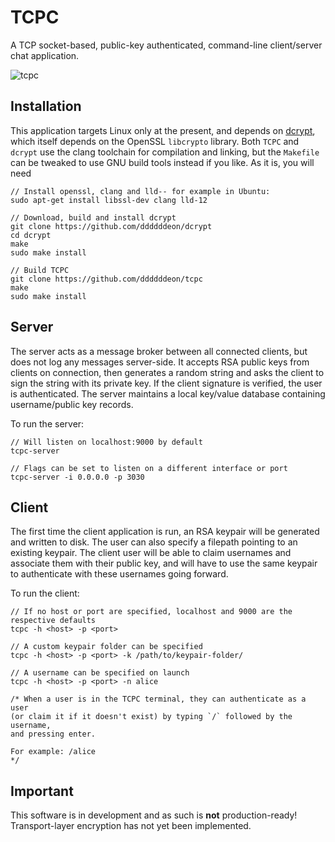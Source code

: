 # TCPC

A TCP socket-based, public-key authenticated, command-line client/server chat application.

![tcpc](https://user-images.githubusercontent.com/6937171/156499676-1a33dcd1-7d24-4b55-9c26-191ac86ef847.png)

## Installation
This application targets Linux only at the present, and depends on [dcrypt](https://github.com/ddddddeon/dcrypt), which itself depends on the OpenSSL `libcrypto` library. Both `TCPC` and `dcrypt` use the clang toolchain for compilation and linking, but the `Makefile` can be tweaked to use GNU build tools instead if you like. As it is, you will need 

```
// Install openssl, clang and lld-- for example in Ubuntu:
sudo apt-get install libssl-dev clang lld-12

// Download, build and install dcrypt
git clone https://github.com/ddddddeon/dcrypt
cd dcrypt
make
sudo make install

// Build TCPC
git clone https://github.com/ddddddeon/tcpc
make
sudo make install
```

## Server
The server acts as a message broker between all connected clients, but does not log any messages server-side. It accepts RSA public keys from clients on connection, then generates a random string and asks the client to sign the string with its private key. If the client signature is verified, the user is authenticated. The server maintains a local key/value database containing username/public key records.

To run the server:
```
// Will listen on localhost:9000 by default
tcpc-server

// Flags can be set to listen on a different interface or port
tcpc-server -i 0.0.0.0 -p 3030
```

## Client
The first time the client application is run, an RSA keypair will be generated and written to disk. The user can also specify a filepath pointing to an existing keypair. The client user will be able to claim usernames and associate them with their public key, and will have to use the same keypair to authenticate with these usernames going forward.

To run the client:
```
// If no host or port are specified, localhost and 9000 are the respective defaults
tcpc -h <host> -p <port>

// A custom keypair folder can be specified
tcpc -h <host> -p <port> -k /path/to/keypair-folder/

// A username can be specified on launch
tcpc -h <host> -p <port> -n alice

/* When a user is in the TCPC terminal, they can authenticate as a user
(or claim it if it doesn't exist) by typing `/` followed by the username,
and pressing enter. 

For example: /alice
*/
```

## Important
This software is in development and as such is **not** production-ready! Transport-layer encryption has not yet been implemented.
